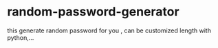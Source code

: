 # random-password-generator
this generate random password for you , can be customized length with python,... 
